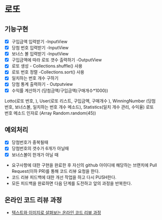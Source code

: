 # 로또

## 기능구현

- [x] 구입금액 입력받기 -InputView
- [x] 당첨 번호 입력받기 -InputView
- [x] 보너스 볼 입력받기 -InputView
- [x] 구입금액에 따라 로또 갯수 출력하기 -OutputView
- [x] 로또 생성 - Collections.shuffle() 사용
- [x] 로또 번호 정렬 -Collections.sort() 사용
- [x] 일치하는 번호 개수 구하기
- [x] 당첨 통계 출력하기 - Outputview
- [x] 수익률 계산하기 (당첨금액/구입금액(구매개수*1000))

Lotto(로또 번호, ), User(로또 리스트, 구입금액, 구매개수 ), WinningNumber (당첨번호, 보너스볼, 일치하는 번호 개수 메소드), Statistics(일치
개수 관리, 수익율)
로또 번호 메소드 인자로 (Array Random.random(45))

## 예외처리

- [x] 당첨번호가 중복될때
- [x] 당첨번호의 갯수가 6개가 아닐때
- [x] 보너스볼이 한개가 아닐 때

* 요구사항에 대한 구현을 완료한 후 자신의 github 아이디에 해당하는 브랜치에 Pull Request(이하 PR)를 통해 코드 리뷰 요청을 한다.
* 코드 리뷰 피드백에 대한 개선 작업을 하고 다시 PUSH한다.
* 모든 피드백을 완료하면 다음 단계를 도전하고 앞의 과정을 반복한다.

## 온라인 코드 리뷰 과정

* [텍스트와 이미지로 살펴보는 온라인 코드 리뷰 과정](https://github.com/next-step/nextstep-docs/tree/master/codereview)

